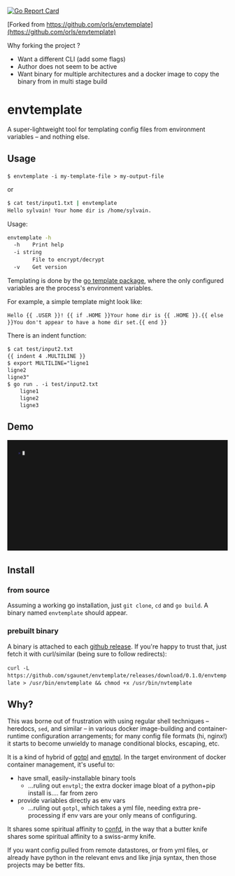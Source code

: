 [![Go Report Card](https://goreportcard.com/badge/github.com/sgaunet/envtemplate)](https://goreportcard.com/report/github.com/sgaunet/envtemplate)


[Forked from https://github.com/orls/envtemplate](https://github.com/orls/envtemplate)

Why forking the project ?

* Want a different CLI (add some flags)
* Author does not seem to be active
* Want binary for multiple architectures and a docker image to copy the binary from in multi stage build


# envtemplate

A super-lightweight tool for templating config files from environment variables – and nothing else.

## Usage

`$ envtemplate -i my-template-file > my-output-file`

or

```bash
$ cat test/input1.txt | envtemplate
Hello sylvain! Your home dir is /home/sylvain.
```

Usage:

```bash
envtemplate -h
  -h    Print help
  -i string
        File to encrypt/decrypt
  -v    Get version
```

Templating is done by the [go template package](https://golang.org/pkg/text/template/), where the only configured variables are the process's environment variables.

For example, a simple template might look like:

```
Hello {{ .USER }}! {{ if .HOME }}Your home dir is {{ .HOME }}.{{ else }}You don't appear to have a home dir set.{{ end }}
```

There is an indent function:

```
$ cat test/input2.txt 
{{ indent 4 .MULTILINE }}
$ export MULTILINE="ligne1
ligne2
ligne3"
$ go run . -i test/input2.txt 
    ligne1
    ligne2
    ligne3
```

## Demo

![demo](doc/demo.gif)

## Install

### from source

Assuming a working go installation, just  `git clone`, `cd` and `go build`. A binary named `envtemplate` should appear.

### prebuilt binary

A binary is attached to each [github release](https://github.com/sgaunet/envtemplate/releases). If you're happy to trust that, just fetch it with curl/similar (being sure to follow redirects):

`curl -L https://github.com/sgaunet/envtemplate/releases/download/0.1.0/envtemplate > /usr/bin/envtemplate && chmod +x /usr/bin/nvtemplate`

## Why?

This was borne out of frustration with using regular shell techniques – heredocs, `sed`, and similar – in various docker image-building and container-runtime configuration arrangements; for many config file formats (hi, nginx!) it starts to become unwieldy to manage conditional blocks, escaping, etc.

It is a kind of hybrid of [gotpl](https://github.com/tsg/gotpl) and [envtpl](https://github.com/andreasjansson/envtpl). In the target environment of docker container management, it's useful to:

- have small, easily-installable binary tools
    - ...ruling out `envtpl`; the extra docker image bloat of a python+pip install is.... far from zero
- provide variables directly as env vars
    - ...ruling out `gotpl`, which takes a yml file, needing extra pre-processing if env vars are your only means of configuring.

It shares some spiritual affinity to [confd](https://github.com/kelseyhightower/confd), in the way that a butter knife shares some spiritual affinity to a swiss-army knife.

If you want config pulled from remote datastores, or from yml files, or already have python in the relevant envs and like jinja syntax, then those projects may be better fits.
